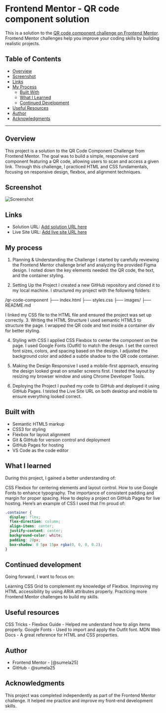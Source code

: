 # Frontend Mentor - QR code component solution

This is a solution to the [QR code component challenge on Frontend Mentor](https://www.frontendmentor.io/challenges/qr-code-component-iux_sIO_H). Frontend Mentor challenges help you improve your coding skills by building realistic projects. 

## Table of Contents
- [Overview](#overview)
- [Screenshot](#screenshot)
- [Links](#links)
- [My Process](#my-process)
  - [Built With](#built-with)
  - [What I Learned](#what-i-learned)
  - [Continued Development](#continued-development)
- [Useful Resources](#useful-resources)
- [Author](#author)
- [Acknowledgments](#acknowledgments)

---

## Overview
This project is a solution to the QR Code Component Challenge from Frontend Mentor. The goal was to build a simple, responsive card component featuring a QR code, allowing users to scan and access a given link.
Through this challenge, I practiced HTML and CSS fundamentals, focusing on responsive design, flexbox, and alignment techniques.

## Screenshot

![Screenshot](images/screenshot.png)

## Links

- Solution URL: [Add solution URL here](https://your-solution-url.com)
- Live Site URL: [Add live site URL here](https://your-live-site-url.com)

## My process
1. Planning & Understanding the Challenge
I started by carefully reviewing the Frontend Mentor challenge brief and analyzing the provided Figma design.
I noted down the key elements needed: the QR code, the text, and the container styling.

2. Setting Up the Project
I created a new GitHub repository and cloned it to my local machine.
I structured my project with the following folders:

/qr-code-component
├── index.html
├── styles.css
├── images/
├── README.md

I linked my CSS file to the HTML file and ensured the project was set up correctly.
3. Writing the HTML Structure
I used semantic HTML5 to structure the page.
I wrapped the QR code and text inside a container div for better styling.

4. Styling with CSS
I applied CSS Flexbox to center the component on the page.
I used Google Fonts (Outfit) to match the design.
I set the correct font sizes, colors, and spacing based on the design.
I adjusted the background color and added a subtle shadow to the QR code container.

5. Making the Design Responsive
I used a mobile-first approach, ensuring the design looked great on smaller screens first.
I tested the layout by resizing my browser window and using Chrome Developer Tools.

6. Deploying the Project
I pushed my code to GitHub and deployed it using GitHub Pages.
I tested the Live Site URL on both desktop and mobile to ensure everything looked correct.


## Built with

- Semantic HTML5 markup
- CSS3 for styling
- Flexbox for layout alignment
- Git & GitHub for version control and deployment
- GitHub Pages for hosting
- VS Code as the code editor


## What I learned
During this project, I gained a better understanding of:

CSS Flexbox for centering elements and layout control.
How to use Google Fonts to enhance typography.
The importance of consistent padding and margin for proper spacing.
How to deploy a project on GitHub Pages for live hosting.
Here’s an example of CSS I used that I’m proud of:

```css
.container {
  display: flex;
  flex-direction: column;
  align-items: center;
  justify-content: center;
  background-color: white;
  padding: 20px;
  box-shadow: 0 5px 15px rgba(0, 0, 0, 0.2);
}
```

## Continued development

Going forward, I want to focus on:

Learning CSS Grid to complement my knowledge of Flexbox.
Improving my HTML accessibility by using ARIA attributes properly.
Practicing more Frontend Mentor challenges to build my skills.

## Useful resources

CSS Tricks - Flexbox Guide - Helped me understand how to align items properly.
Google Fonts - Used to import and apply the Outfit font.
MDN Web Docs - A great reference for HTML and CSS properties.

## Author
- Frontend Mentor - [@sumela25]
- GitHub - @sumela25

## Acknowledgments

This project was completed independently as part of the Frontend Mentor challenge. It helped me practice and improve my front-end development skills.
